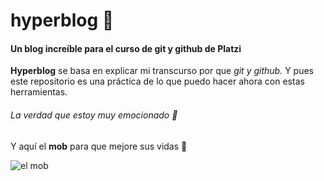 # hyperblog 🧥
#### Un blog increíble para el curso de git y github de Platzi

**Hyperblog** se basa en explicar mi transcurso por que *git y github.*
Y pues este repositorio es una práctica de lo que puedo hacer ahora con estas herramientas.

###### La verdad que estoy muy emocionado 🥁

Y aquí  el **mob** para que mejore sus vidas 💙

![el mob](https://i.pinimg.com/474x/ed/f8/b1/edf8b1d87671ca2d97fda9a6c64d151f.jpg "el mob")
